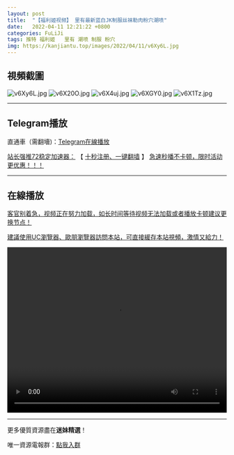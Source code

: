 ```yaml
---
layout: post
title:  "【福利姬视频】 里有最新蓝白JK制服丝袜勒肉粉穴潮喷"
date:   2022-04-11 12:21:22 +0800
categories: FuLiJi
tags: 推特 福利姬   里有 潮喷 制服 粉穴
img: https://kanjiantu.top/images/2022/04/11/v6Xy6L.jpg
---
```



## 視頻截圖

![v6Xy6L.jpg](https://kanjiantu.top/images/2022/04/11/v6Xy6L.jpg)
![v6X20O.jpg](https://kanjiantu.top/images/2022/04/11/v6X20O.jpg)
![v6X4uj.jpg](https://kanjiantu.top/images/2022/04/11/v6X4uj.jpg)
![v6XGY0.jpg](https://kanjiantu.top/images/2022/04/11/v6XGY0.jpg)
![v6X1Tz.jpg](https://kanjiantu.top/images/2022/04/11/v6X1Tz.jpg)

* * *
## Telegram播放

直通車（需翻墻)：[Telegram在線播放](https://t.me/mimeijingxuan/603)

<u>站长强推72稳定加速器：</u> 【 [十秒注册、一键翻墙](https://72vpn.xyz/#/register?code=mimei) 】
<u>  急速秒播不卡顿，限时活动更优惠！！！</u>
* * *
## 在線播放
<u>客官别着急，视频正在努力加载，如长时间等待视频无法加载或者播放卡顿建议更换节点！</u>

<u>建議使用UC瀏覽器、歐朋瀏覽器訪問本站，可直接緩存本站視頻，激情又給力！</u>
<center><video src="https://cdn.publer.io/uploads/videos/62519217db27974229d85c41/1de5b1792f800c7148d81a5b2e656b82.mp4" width="100%" height="380px" controls="controls"></video></center>

* * *
更多優質資源盡在**迷妹精選**！

唯一資源電報群：[點我入群](https://t.me/mimeijingxuan)


